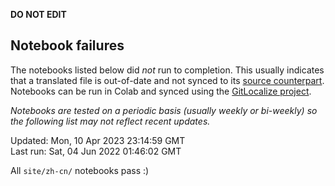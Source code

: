__DO NOT EDIT__

## Notebook failures

The notebooks listed below did *not* run to completion. This usually indicates
that a translated file is out-of-date and not synced to its
[source counterpart](../en-snapshot/). Notebooks can be run in Colab and synced
using the [GitLocalize project](https://gitlocalize.com/tensorflow/docs-l10n).

*Notebooks are tested on a periodic basis (usually weekly or bi-weekly) so the
following list may not reflect recent updates.*

Updated: Mon, 10 Apr 2023 23:14:59 GMT<br/>
Last run: Sat, 04 Jun 2022 01:46:02 GMT

All <code>site/zh-cn/</code> notebooks pass :)

